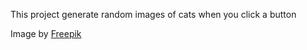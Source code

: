 This project generate random images of cats when you click a button

Image by <a href="https://www.freepik.com/free-vector/hand-drawn-international-cat-day-background_28802850.htm#query=cat%20background&position=2&from_view=keyword&track=ais&uuid=a8d9ec0d-b58b-4035-86fe-5b2e97477f8c">Freepik</a>